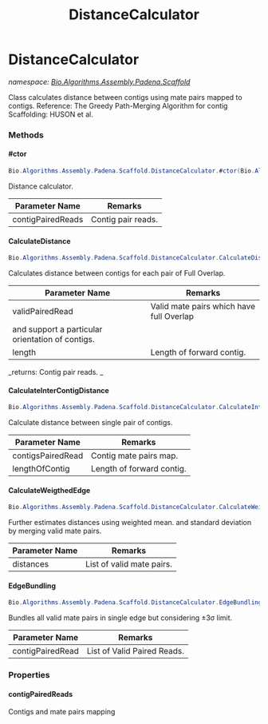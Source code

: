 ﻿---
title: DistanceCalculator
---

# DistanceCalculator
_namespace: [Bio.Algorithms.Assembly.Padena.Scaffold](N-Bio.Algorithms.Assembly.Padena.Scaffold.html)_

Class calculates distance between contigs using mate pairs mapped to contigs.
 Reference: The Greedy Path-Merging Algorithm for contig Scaffolding: HUSON et al.

### Methods

#### #ctor
```csharp
Bio.Algorithms.Assembly.Padena.Scaffold.DistanceCalculator.#ctor(Bio.Algorithms.Assembly.Padena.Scaffold.ContigMatePairs)
```
Distance calculator.

|Parameter Name|Remarks|
|--------------|-------|
|contigPairedReads|Contig pair reads.|


#### CalculateDistance
```csharp
Bio.Algorithms.Assembly.Padena.Scaffold.DistanceCalculator.CalculateDistance(Bio.Algorithms.Assembly.Padena.Scaffold.ValidMatePair,System.Int64)
```
Calculates distance between contigs for each pair of Full Overlap.

|Parameter Name|Remarks|
|--------------|-------|
|validPairedRead|Valid mate pairs which have full Overlap 
            and support a particular orientation of contigs.|
|length|Length of forward contig.|

_returns: Contig pair reads. _

#### CalculateInterContigDistance
```csharp
Bio.Algorithms.Assembly.Padena.Scaffold.DistanceCalculator.CalculateInterContigDistance(System.Collections.Generic.KeyValuePair{Bio.ISequence,System.Collections.Generic.Dictionary{Bio.ISequence,System.Collections.Generic.IList{Bio.Algorithms.Assembly.Padena.Scaffold.ValidMatePair}}},System.Int64)
```
Calculate distance between single pair of contigs.

|Parameter Name|Remarks|
|--------------|-------|
|contigsPairedRead|Contig mate pairs map.|
|lengthOfContig|Length of forward contig.|


#### CalculateWeigthedEdge
```csharp
Bio.Algorithms.Assembly.Padena.Scaffold.DistanceCalculator.CalculateWeigthedEdge(System.Collections.Generic.IList{Bio.Algorithms.Assembly.Padena.Scaffold.ValidMatePair})
```
Further estimates distances using weighted mean. 
 and standard deviation by merging valid mate pairs.

|Parameter Name|Remarks|
|--------------|-------|
|distances|List of valid mate pairs.|


#### EdgeBundling
```csharp
Bio.Algorithms.Assembly.Padena.Scaffold.DistanceCalculator.EdgeBundling(System.Collections.Generic.IList{Bio.Algorithms.Assembly.Padena.Scaffold.ValidMatePair})
```
Bundles all valid mate pairs in single edge but considering ±3σ limit.

|Parameter Name|Remarks|
|--------------|-------|
|contigPairedRead|List of Valid Paired Reads.|




### Properties

#### contigPairedReads
Contigs and mate pairs mapping

